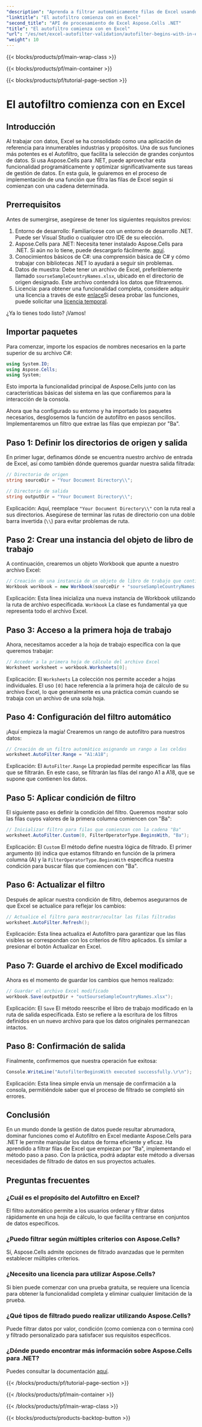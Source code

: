```yaml
---
"description": "Aprenda a filtrar automáticamente filas de Excel usando Aspose.Cells en .NET sin esfuerzo con esta completa guía paso a paso."
"linktitle": "El autofiltro comienza con en Excel"
"second_title": "API de procesamiento de Excel Aspose.Cells .NET"
"title": "El autofiltro comienza con en Excel"
"url": "/es/net/excel-autofilter-validation/autofilter-begins-with-in-excel/"
"weight": 10
---
```


{{< blocks/products/pf/main-wrap-class >}}

{{< blocks/products/pf/main-container >}}

{{< blocks/products/pf/tutorial-page-section >}}

# El autofiltro comienza con en Excel

## Introducción

Al trabajar con datos, Excel se ha consolidado como una aplicación de referencia para innumerables industrias y propósitos. Una de sus funciones más potentes es el Autofiltro, que facilita la selección de grandes conjuntos de datos. Si usa Aspose.Cells para .NET, puede aprovechar esta funcionalidad programáticamente y optimizar significativamente sus tareas de gestión de datos. En esta guía, le guiaremos en el proceso de implementación de una función que filtra las filas de Excel según si comienzan con una cadena determinada.

## Prerrequisitos

Antes de sumergirse, asegúrese de tener los siguientes requisitos previos:

1. Entorno de desarrollo: Familiarícese con un entorno de desarrollo .NET. Puede ser Visual Studio o cualquier otro IDE de su elección.
2. Aspose.Cells para .NET: Necesita tener instalado Aspose.Cells para .NET. Si aún no lo tiene, puede descargarlo fácilmente. [aquí](https://releases.aspose.com/cells/net/).
3. Conocimientos básicos de C#: una comprensión básica de C# y cómo trabajar con bibliotecas .NET lo ayudará a seguir sin problemas.
4. Datos de muestra: Debe tener un archivo de Excel, preferiblemente llamado `sourseSampleCountryNames.xlsx`, ubicado en el directorio de origen designado. Este archivo contendrá los datos que filtraremos.
5. Licencia: para obtener una funcionalidad completa, considere adquirir una licencia a través de este [enlace](https://purchase.aspose.com/buy)Si desea probar las funciones, puede solicitar una [licencia temporal](https://purchase.aspose.com/temporary-license/).

¿Ya lo tienes todo listo? ¡Vamos!

## Importar paquetes

Para comenzar, importe los espacios de nombres necesarios en la parte superior de su archivo C#:

```csharp
using System.IO;
using Aspose.Cells;
using System;
```

Esto importa la funcionalidad principal de Aspose.Cells junto con las características básicas del sistema en las que confiaremos para la interacción de la consola.

Ahora que ha configurado su entorno y ha importado los paquetes necesarios, desglosemos la función de autofiltro en pasos sencillos. Implementaremos un filtro que extrae las filas que empiezan por "Ba".

## Paso 1: Definir los directorios de origen y salida

En primer lugar, definamos dónde se encuentra nuestro archivo de entrada de Excel, así como también dónde queremos guardar nuestra salida filtrada:

```csharp
// Directorio de origen
string sourceDir = "Your Document Directory\\";

// Directorio de salida
string outputDir = "Your Document Directory\\";
```

Explicación: Aquí, reemplace `"Your Document Directory\\"` con la ruta real a sus directorios. Asegúrese de terminar las rutas de directorio con una doble barra invertida (`\\`) para evitar problemas de ruta.

## Paso 2: Crear una instancia del objeto de libro de trabajo

A continuación, crearemos un objeto Workbook que apunte a nuestro archivo Excel:

```csharp
// Creación de una instancia de un objeto de libro de trabajo que contiene datos de muestra
Workbook workbook = new Workbook(sourceDir + "sourseSampleCountryNames.xlsx");
```

Explicación: Esta línea inicializa una nueva instancia de Workbook utilizando la ruta de archivo especificada. `Workbook` La clase es fundamental ya que representa todo el archivo Excel.

## Paso 3: Acceso a la primera hoja de trabajo

Ahora, necesitamos acceder a la hoja de trabajo específica con la que queremos trabajar:

```csharp
// Acceder a la primera hoja de cálculo del archivo Excel
Worksheet worksheet = workbook.Worksheets[0];
```

Explicación: El `Worksheets` La colección nos permite acceder a hojas individuales. El uso `[0]` hace referencia a la primera hoja de cálculo de su archivo Excel, lo que generalmente es una práctica común cuando se trabaja con un archivo de una sola hoja.

## Paso 4: Configuración del filtro automático

¡Aquí empieza la magia! Crearemos un rango de autofiltro para nuestros datos:

```csharp
// Creación de un filtro automático asignando un rango a las celdas
worksheet.AutoFilter.Range = "A1:A18";
```

Explicación: El `AutoFilter.Range` La propiedad permite especificar las filas que se filtrarán. En este caso, se filtrarán las filas del rango A1 a A18, que se supone que contienen los datos.

## Paso 5: Aplicar condición de filtro

El siguiente paso es definir la condición del filtro. Queremos mostrar solo las filas cuyos valores de la primera columna comiencen con "Ba":

```csharp
// Inicializar filtro para filas que comienzan con la cadena "Ba"
worksheet.AutoFilter.Custom(0, FilterOperatorType.BeginsWith, "Ba");
```

Explicación: El `Custom` El método define nuestra lógica de filtrado. El primer argumento (`0`) indica que estamos filtrando en función de la primera columna (A) y la `FilterOperatorType.BeginsWith` especifica nuestra condición para buscar filas que comiencen con "Ba".

## Paso 6: Actualizar el filtro

Después de aplicar nuestra condición de filtro, debemos asegurarnos de que Excel se actualice para reflejar los cambios:

```csharp
// Actualice el filtro para mostrar/ocultar las filas filtradas
worksheet.AutoFilter.Refresh();
```

Explicación: Esta línea actualiza el Autofiltro para garantizar que las filas visibles se correspondan con los criterios de filtro aplicados. Es similar a presionar el botón Actualizar en Excel.

## Paso 7: Guarde el archivo de Excel modificado

Ahora es el momento de guardar los cambios que hemos realizado:

```csharp
// Guardar el archivo Excel modificado
workbook.Save(outputDir + "outSourseSampleCountryNames.xlsx");
```

Explicación: El `Save` El método reescribe el libro de trabajo modificado en la ruta de salida especificada. Esto se refiere a la escritura de los filtros definidos en un nuevo archivo para que los datos originales permanezcan intactos.

## Paso 8: Confirmación de salida

Finalmente, confirmemos que nuestra operación fue exitosa:

```csharp
Console.WriteLine("AutofilterBeginsWith executed successfully.\r\n");
```

Explicación: Esta línea simple envía un mensaje de confirmación a la consola, permitiéndole saber que el proceso de filtrado se completó sin errores.

## Conclusión

En un mundo donde la gestión de datos puede resultar abrumadora, dominar funciones como el Autofiltro en Excel mediante Aspose.Cells para .NET le permite manipular los datos de forma eficiente y eficaz. Ha aprendido a filtrar filas de Excel que empiezan por "Ba", implementando el método paso a paso. Con la práctica, podrá adaptar este método a diversas necesidades de filtrado de datos en sus proyectos actuales.

## Preguntas frecuentes

### ¿Cuál es el propósito del Autofiltro en Excel?  
El filtro automático permite a los usuarios ordenar y filtrar datos rápidamente en una hoja de cálculo, lo que facilita centrarse en conjuntos de datos específicos.

### ¿Puedo filtrar según múltiples criterios con Aspose.Cells?  
Sí, Aspose.Cells admite opciones de filtrado avanzadas que le permiten establecer múltiples criterios.

### ¿Necesito una licencia para utilizar Aspose.Cells?  
Si bien puede comenzar con una prueba gratuita, se requiere una licencia para obtener la funcionalidad completa y eliminar cualquier limitación de la prueba.

### ¿Qué tipos de filtrado puedo realizar utilizando Aspose.Cells?  
Puede filtrar datos por valor, condición (como comienza con o termina con) y filtrado personalizado para satisfacer sus requisitos específicos.

### ¿Dónde puedo encontrar más información sobre Aspose.Cells para .NET?  
Puedes consultar la documentación [aquí](https://reference.aspose.com/cells/net/).

{{< /blocks/products/pf/tutorial-page-section >}}

{{< /blocks/products/pf/main-container >}}

{{< /blocks/products/pf/main-wrap-class >}}

{{< blocks/products/products-backtop-button >}}